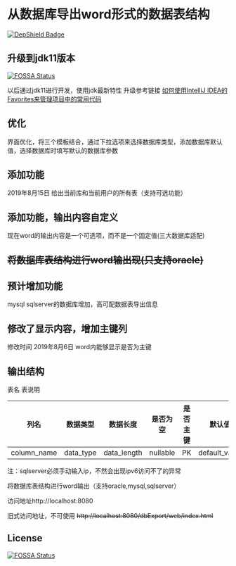 # 从数据库导出word形式的数据表结构

[![DepShield Badge](https://depshield.sonatype.org/badges/yunkuangao/db_export_word/depshield.svg)](https://depshield.github.io)

## 升级到jdk11版本
[![FOSSA Status](https://app.fossa.com/api/projects/git%2Bgithub.com%2Fyunkuangao%2Fdb_export_word.svg?type=shield)](https://app.fossa.com/projects/git%2Bgithub.com%2Fyunkuangao%2Fdb_export_word?ref=badge_shield)

以后通过jdk11进行开发，使用jdk最新特性
升级参考链接 [如何使用IntelliJ IDEA的Favorites来管理项目中的常用代码](https://www.cnblogs.com/deng-cc/p/6530279.html)

## 优化
界面优化，将三个模板结合，通过下拉选项来选择数据库类型，添加数据库默认值，选择数据库时填写默认的数据库参数

## 添加功能
2019年8月15日
给出当前库和当前用户的所有表（支持可选功能）

## 添加功能，输出内容自定义
 现在word的输出内容是一个可选项，而不是一个固定值(三大数据库适配)

## ~~将数据库表结构进行word输出现(只支持oracle)~~

## 预计增加功能
 mysql sqlserver的数据库增加，高可配数据表导出信息

## 修改了显示内容，增加主键列
修改时间 2019年8月6日
word内能够显示是否为主键

## 输出结构
表名 表说明 

| 列名 | 数据类型 | 数据长度 | 是否为空 | 是否主键 | 默认值 | 备注 |
|----|----|----|----|----|----|----|
|column_name|data_type|data_length|nullable|PK|default_value|conment|


 注：sqlserver必须手动输入ip，不然会出现ipv6访问不了的异常

 将数据库表结构进行word输出（支持oracle,mysql,sqlserver）

 访问地址http://localhost:8080

旧式访问地址，不可使用 ~~http://localhost:8080/dbExport/web/index.html~~ 

## License
[![FOSSA Status](https://app.fossa.com/api/projects/git%2Bgithub.com%2Fyunkuangao%2Fdb_export_word.svg?type=large)](https://app.fossa.com/projects/git%2Bgithub.com%2Fyunkuangao%2Fdb_export_word?ref=badge_large)
